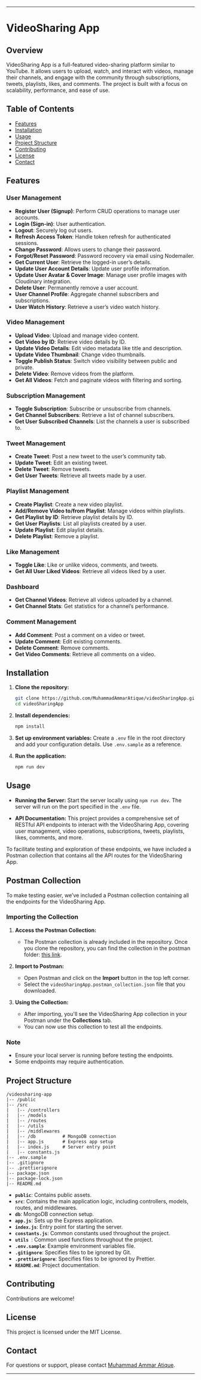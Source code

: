 
---

# VideoSharing App

## Overview

VideoSharing App is a full-featured video-sharing platform similar to YouTube. It allows users to upload, watch, and interact with videos, manage their channels, and engage with the community through subscriptions, tweets, playlists, likes, and comments. The project is built with a focus on scalability, performance, and ease of use.

## Table of Contents

- [Features](#features)
- [Installation](#installation)
- [Usage](#usage)
- [Project Structure](#project-structure)
- [Contributing](#contributing)
- [License](#license)
- [Contact](#contact)

## Features

### User Management
- **Register User (Signup)**: Perform CRUD operations to manage user accounts.
- **Login (Sign-in)**: User authentication.
- **Logout**: Securely log out users.
- **Refresh Access Token**: Handle token refresh for authenticated sessions.
- **Change Password**: Allows users to change their password.
- **Forgot/Reset Password**: Password recovery via email using Nodemailer.
- **Get Current User**: Retrieve the logged-in user’s details.
- **Update User Account Details**: Update user profile information.
- **Update User Avatar & Cover Image**: Manage user profile images with Cloudinary integration.
- **Delete User**: Permanently remove a user account.
- **User Channel Profile**: Aggregate channel subscribers and subscriptions.
- **User Watch History**: Retrieve a user’s video watch history.

### Video Management
- **Upload Video**: Upload and manage video content.
- **Get Video by ID**: Retrieve video details by ID.
- **Update Video Details**: Edit video metadata like title and description.
- **Update Video Thumbnail**: Change video thumbnails.
- **Toggle Publish Status**: Switch video visibility between public and private.
- **Delete Video**: Remove videos from the platform.
- **Get All Videos**: Fetch and paginate videos with filtering and sorting.

### Subscription Management
- **Toggle Subscription**: Subscribe or unsubscribe from channels.
- **Get Channel Subscribers**: Retrieve a list of channel subscribers.
- **Get User Subscribed Channels**: List the channels a user is subscribed to.

### Tweet Management
- **Create Tweet**: Post a new tweet to the user’s community tab.
- **Update Tweet**: Edit an existing tweet.
- **Delete Tweet**: Remove tweets.
- **Get User Tweets**: Retrieve all tweets made by a user.

### Playlist Management
- **Create Playlist**: Create a new video playlist.
- **Add/Remove Video to/from Playlist**: Manage videos within playlists.
- **Get Playlist by ID**: Retrieve playlist details by ID.
- **Get User Playlists**: List all playlists created by a user.
- **Update Playlist**: Edit playlist details.
- **Delete Playlist**: Remove a playlist.

### Like Management
- **Toggle Like**: Like or unlike videos, comments, and tweets.
- **Get All User Liked Videos**: Retrieve all videos liked by a user.

### Dashboard
- **Get Channel Videos**: Retrieve all videos uploaded by a channel.
- **Get Channel Stats**: Get statistics for a channel’s performance.

### Comment Management
- **Add Comment**: Post a comment on a video or tweet.
- **Update Comment**: Edit existing comments.
- **Delete Comment**: Remove comments.
- **Get Video Comments**: Retrieve all comments on a video.

## Installation

1. **Clone the repository:**
   ```bash
   git clone https://github.com/MuhammadAmmarAtique/videoSharingApp.git
   cd videoSharingApp
   ```

2. **Install dependencies:**
   ```bash
   npm install
   ```

3. **Set up environment variables:**
   Create a `.env` file in the root directory and add your configuration details. Use `.env.sample` as a reference.

4. **Run the application:**
   ```bash
   npm run dev
   ```

## Usage

- **Running the Server:**
  Start the server locally using `npm run dev`. The server will run on the port specified in the `.env` file.

- **API Documentation:**
This project provides a comprehensive set of RESTful API endpoints to interact with the VideoSharing App, covering user management, video operations, subscriptions, tweets, playlists, likes, comments, and more.

To facilitate testing and exploration of these endpoints, we have included a Postman collection that contains all the API routes for the VideoSharing App.

## Postman Collection

To make testing easier, we’ve included a Postman collection containing all the endpoints for the VideoSharing App.

### Importing the Collection

1. **Access the Postman Collection:**
   - The Postman collection is already included in the repository. Once you clone the repository, you can find the collection in the postman folder: [this link](./postman/VideoSharingApp.postman_collection.json).

2. **Import to Postman:**
   - Open Postman and click on the **Import** button in the top left corner.
   - Select the `videoSharingApp.postman_collection.json` file that you downloaded.

3. **Using the Collection:**
   - After importing, you'll see the VideoSharing App collection in your Postman under the **Collections** tab.
   - You can now use this collection to test all the endpoints. 

### Note

- Ensure your local server is running before testing the endpoints.
- Some endpoints may require authentication.


## Project Structure

```plaintext
/videosharing-app
|-- /public
|-- /src
|   |-- /controllers
|   |-- /models
|   |-- /routes
|   |-- /utils
|   |-- /middlewares
|   |-- /db          # MongoDB connection
|   |-- app.js       # Express app setup
|   |-- index.js     # Server entry point
|   |-- constants.js
|-- .env.sample
|-- .gitignore
|-- .prettierignore
|-- package.json
|-- package-lock.json
|-- README.md
```

- **`public`**: Contains public assets.
- **`src`**: Contains the main application logic, including controllers, models, routes, and middlewares.
- **`db`**: MongoDB connection setup.
- **`app.js`**: Sets up the Express application.
- **`index.js`**: Entry point for starting the server.
- **`constants.js`**: Common constants used throughout the project.
- **`utils `**: Common used functions throughout the project.
- **`.env.sample`**: Example environment variables file.
- **`.gitignore`**: Specifies files to be ignored by Git.
- **`.prettierignore`**: Specifies files to be ignored by Prettier.
- **`README.md`**: Project documentation.

## Contributing

Contributions are welcome! 

## License

This project is licensed under the MIT License.

## Contact

For questions or support, please contact [Muhammad Ammar Atique](mailto:muhammadammaratique@gmail.com).

---


